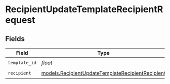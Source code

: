 # RecipientUpdateTemplateRecipientRequest


## Fields

| Field                                                                                                      | Type                                                                                                       | Required                                                                                                   | Description                                                                                                |
| ---------------------------------------------------------------------------------------------------------- | ---------------------------------------------------------------------------------------------------------- | ---------------------------------------------------------------------------------------------------------- | ---------------------------------------------------------------------------------------------------------- |
| `template_id`                                                                                              | *float*                                                                                                    | :heavy_check_mark:                                                                                         | N/A                                                                                                        |
| `recipient`                                                                                                | [models.RecipientUpdateTemplateRecipientRecipient](../models/recipientupdatetemplaterecipientrecipient.md) | :heavy_check_mark:                                                                                         | N/A                                                                                                        |
